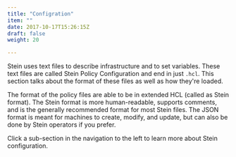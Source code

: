 ```yaml
---
title: "Configration"
item: ""
date: 2017-10-17T15:26:15Z
draft: false
weight: 20

---
```


Stein uses text files to describe infrastructure and to set variables. These text files are called Stein Policy Configuration and end in just `.hcl`. This section talks about the format of these files as well as how they're loaded.

The format of the policy files are able to be in extended HCL (called as Stein format). The Stein format is more human-readable, supports comments, and is the generally recommended format for most Stein files. The JSON format is meant for machines to create, modify, and update, but can also be done by Stein operators if you prefer.

Click a sub-section in the navigation to the left to learn more about Stein configuration.
